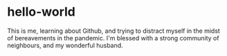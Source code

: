 # hello-world

This is me, learning about Github, and trying to distract myself in the midst of bereavements in the pandemic. I'm blessed with a strong community of neighbours, and my wonderful husband. 
